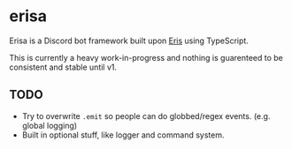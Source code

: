 # erisa
Erisa is a Discord bot framework built upon [Eris](https://github.com/abalabahaha/eris) using TypeScript.

This is currently a heavy work-in-progress and nothing is guarenteed to be consistent and stable until v1.

## TODO
- Try to overwrite `.emit` so people can do globbed/regex events. (e.g. global logging)
- Built in optional stuff, like logger and command system.
